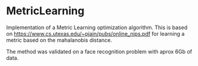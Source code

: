 # MetricLearning
Implementation of a Metric Learning optimization algorithm.
This is based on https://www.cs.utexas.edu/~pjain/pubs/online_nips.pdf
for learning a metric based on the mahalanobis distance.

The method was validated on a face recognition problem with aprox 6Gb of data.
